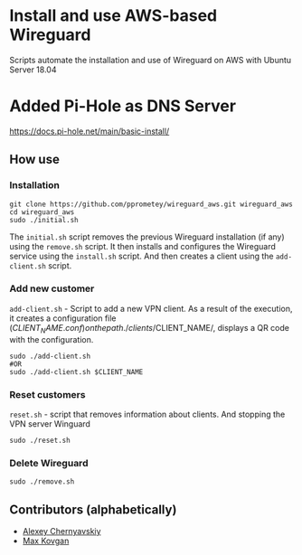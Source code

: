 # Install and use AWS-based Wireguard
Scripts automate the installation and use of Wireguard on AWS with Ubuntu Server 18.04

# Added Pi-Hole as DNS Server
https://docs.pi-hole.net/main/basic-install/

## How use

### Installation
```
git clone https://github.com/pprometey/wireguard_aws.git wireguard_aws
cd wireguard_aws
sudo ./initial.sh
```

The `initial.sh` script removes the previous Wireguard installation (if any) using the `remove.sh` script. It then installs and configures the Wireguard service using the `install.sh` script. And then creates a client using the `add-client.sh` script.

### Add new customer
`add-client.sh` - Script to add a new VPN client. As a result of the execution, it creates a configuration file ($CLIENT_NAME.conf) on the path ./clients/$CLIENT_NAME/, displays a QR code with the configuration.

```
sudo ./add-client.sh
#OR
sudo ./add-client.sh $CLIENT_NAME
```

### Reset customers
`reset.sh` - script that removes information about clients. And stopping the VPN server Winguard
```
sudo ./reset.sh
```

### Delete Wireguard
```
sudo ./remove.sh
```
## Contributors  (alphabetically)
- [Alexey Chernyavskiy](https://github.com/alexey-chernyavskiy)
- [Max Kovgan](https://github.com/mvk)
